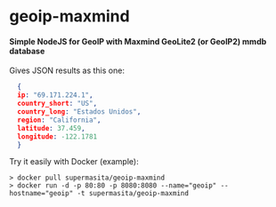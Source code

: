 # geoip-maxmind
#### Simple NodeJS for GeoIP with Maxmind GeoLite2 (or GeoIP2) mmdb database

Gives JSON results as this one:
```json
  {
  ip: "69.171.224.1",
  country_short: "US",
  country_long: "Estados Unidos",
  region: "California",
  latitude: 37.459,
  longitude: -122.1781
  }
```

Try it easily with Docker (example):

```
> docker pull supermasita/geoip-maxmind
> docker run -d -p 80:80 -p 8080:8080 --name="geoip" --hostname="geoip" -t supermasita/geoip-maxmind
```
